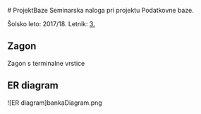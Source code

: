 ﻿﻿# ProjektBaze
Seminarska naloga pri projektu Podatkovne baze.

Šolsko leto: 2017/18.
Letnik: [3.](https://ucilnica.fmf.uni-lj.si/)

## Zagon
Zagon s terminalne vrstice

## ER diagram

![ER diagram]bankaDiagram.png
